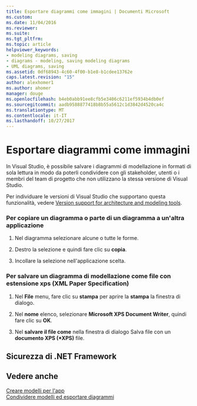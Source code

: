 ```yaml
---
title: Esportare diagrammi come immagini | Documenti Microsoft
ms.custom: 
ms.date: 11/04/2016
ms.reviewer: 
ms.suite: 
ms.tgt_pltfrm: 
ms.topic: article
helpviewer_keywords:
- modeling diagrams, saving
- diagrams - modeling, saving modeling diagrams
- UML diagrams, saving
ms.assetid: 0df68943-4c60-4f00-b1e8-b1cdee13762e
caps.latest.revision: "15"
author: alexhomer1
ms.author: ahomer
manager: douge
ms.openlocfilehash: b4eb0abb91ee8cfb5e3406c6211ef5934b4db0ef
ms.sourcegitcommit: aadb9588877418b8b55a5612c1d3842d4520ca4c
ms.translationtype: MT
ms.contentlocale: it-IT
ms.lasthandoff: 10/27/2017
---
```

# <a name="export-diagrams-as-images"></a>Esportare diagrammi come immagini
In Visual Studio, è possibile salvare i diagrammi di modellazione in formati di sola lettura in modo da poterli condividere con gli stakeholder, utenti o i membri del team di progetto che non utilizzano la stessa versione di Visual Studio.  
  
 Per individuare le versioni di Visual Studio che supportano questa funzionalità, vedere [Version support for architecture and modeling tools](../modeling/what-s-new-for-design-in-visual-studio.md#VersionSupport).  
  
### <a name="to-copy-a-diagram-or-part-of-a-diagram-to-another-application"></a>Per copiare un diagramma o parte di un diagramma a un'altra applicazione  
  
1.  Nel diagramma selezionare alcune o tutte le forme.  
  
2.  Destro la selezione e quindi fare clic su **copia**.  
  
3.  Incollare la selezione nell'applicazione scelta.  
  
### <a name="to-save-a-modeling-diagram-as-an-xml-paper-specification-xps-file"></a>Per salvare un diagramma di modellazione come file con estensione xps (XML Paper Specification)  
  
1.  Nel **File** menu, fare clic su **stampa** per aprire la **stampa** la finestra di dialogo.  
  
2.  Nel **nome** elenco, selezionare **Microsoft XPS Document Writer**, quindi fare clic su **OK**.  
  
3.  Nel **salvare il file come** nella finestra di dialogo Salva file con un **documento XPS (\*XPS)** file.  
  
## <a name="net-framework-security"></a>Sicurezza di .NET Framework  
  
## <a name="see-also"></a>Vedere anche  
 [Creare modelli per l'app](../modeling/create-models-for-your-app.md)   
 [Condividere modelli ed esportare diagrammi](../modeling/share-models-and-exporting-diagrams.md)